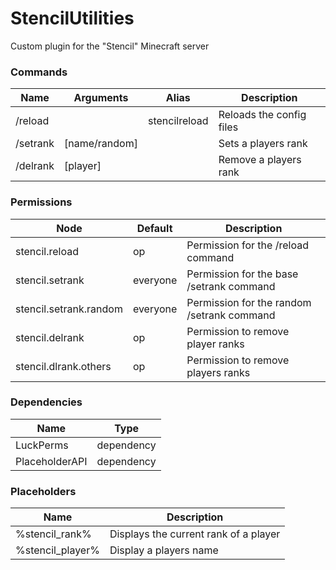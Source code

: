 # StencilUtilities

Custom plugin for the "Stencil" Minecraft server

### Commands

| Name     | Arguments     | Alias         | Description              |
| -------- | ------------- | ------------- | ------------------------ |
| /reload  |               | stencilreload | Reloads the config files |
| /setrank | [name/random] |               | Sets a players rank      |
| /delrank | [player]      |               | Remove a players rank    |


### Permissions

| Node                    | Default  | Description                                |
|-------------------------|----------|--------------------------------------------|
| stencil.reload          | op       | Permission for the /reload command         |
| stencil.setrank         | everyone | Permission for the base /setrank command   |
| stencil.setrank.random  | everyone | Permission for the random /setrank command |
| stencil.delrank         | op       | Permission to remove player ranks          |
 | stencil.dlrank.others   | op       | Permission to remove players ranks         |

### Dependencies
| Name           | Type       |
| -------------- | ---------- |
| LuckPerms      | dependency | 
| PlaceholderAPI | dependency |

### Placeholders

| Name              | Description                           |
|-------------------| ------------------------------------- |
| %stencil_rank%    | Displays the current rank of a player |
| %stencil_player%  | Display a players name                |
